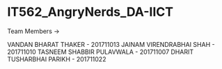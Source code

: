 # IT562_AngryNerds_DA-IICT

Team Members ->

VANDAN BHARAT THAKER - 201711013
JAINAM VIRENDRABHAI SHAH - 201711010
TASNEEM SHABBIR PULAVWALA - 201711007
DHARIT TUSHARBHAI PARIKH - 201711022

